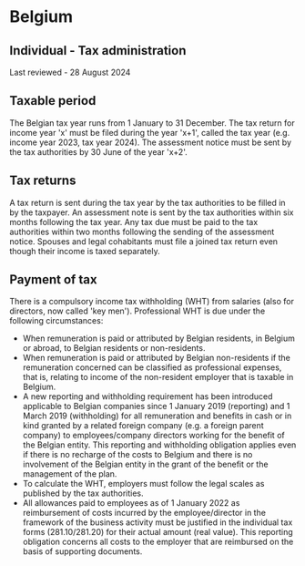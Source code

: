 # Belgium
## Individual - Tax administration
Last reviewed - 28 August 2024
## Taxable period
The Belgian tax year runs from 1 January to 31 December. The tax return for income year 'x' must be filed during the year 'x+1', called the tax year (e.g. income year 2023, tax year 2024). The assessment notice must be sent by the tax authorities by 30 June of the year 'x+2'.
## Tax returns
A tax return is sent during the tax year by the tax authorities to be filled in by the taxpayer. An assessment note is sent by the tax authorities within six months following the tax year. Any tax due must be paid to the tax authorities within two months following the sending of the assessment notice.
Spouses and legal cohabitants must file a joined tax return even though their income is taxed separately.
## Payment of tax
There is a compulsory income tax withholding (WHT) from salaries (also for directors, now called 'key men').
Professional WHT is due under the following circumstances:
  * When remuneration is paid or attributed by Belgian residents, in Belgium or abroad, to Belgian residents or non-residents.
  * When remuneration is paid or attributed by Belgian non-residents if the remuneration concerned can be classified as professional expenses, that is, relating to income of the non-resident employer that is taxable in Belgium.
  * A new reporting and withholding requirement has been introduced applicable to Belgian companies since 1 January 2019 (reporting) and 1 March 2019 (withholding) for all remuneration and benefits in cash or in kind granted by a related foreign company (e.g. a foreign parent company) to employees/company directors working for the benefit of the Belgian entity. This reporting and withholding obligation applies even if there is no recharge of the costs to Belgium and there is no involvement of the Belgian entity in the grant of the benefit or the management of the plan.
  * To calculate the WHT, employers must follow the legal scales as published by the tax authorities. 
  * All allowances paid to employees as of 1 January 2022 as reimbursement of costs incurred by the employee/director in the framework of the business activity must be justified in the individual tax forms (281.10/281.20) for their actual amount (real value). This reporting obligation concerns all costs to the employer that are reimbursed on the basis of supporting documents. 



